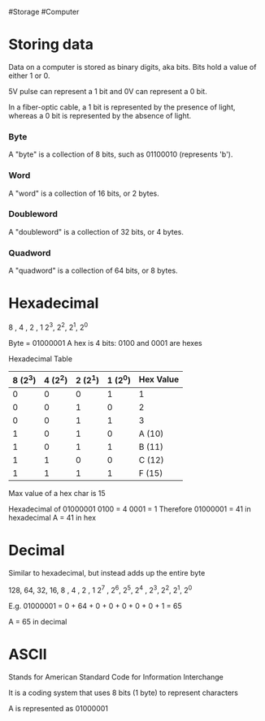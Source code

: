 #Storage #Computer 
# Storing data
Data on a computer is stored as binary digits, aka bits.
Bits hold a value of either 1 or 0.

5V pulse can represent a 1 bit and 0V can represent a 0 bit.

In a fiber-optic cable, a 1 bit is represented by the presence of light, whereas a 0 bit is represented by the absence of light.
### Byte
A "byte" is a collection of 8 bits, such as 01100010 (represents 'b').

### Word
A "word" is a collection of 16 bits, or 2 bytes.

### Doubleword
A "doubleword" is a collection of 32 bits, or 4 bytes.

### Quadword
A "quadword" is a collection of 64 bits, or 8 bytes.

# Hexadecimal

 8 , 4 , 2 , 1
2$^3$, 2$^2$, 2$^1$, 2$^0$

Byte = 01000001
A hex is 4 bits: 0100 and 0001 are hexes

Hexadecimal Table

| 8 (2$^3$) | 4 (2$^2$) | 2 (2$^1$) | 1 (2$^0$) | Hex Value |
| --------- | --------- | --------- | --------- | --------- |
| 0         | 0         | 0         | 1         | 1         |
| 0         | 0         | 1         | 0         | 2         |
| 0         | 0         | 1         | 1         | 3         |
| 1         | 0         | 1         | 0         | A (10)    |
| 1         | 0         | 1         | 1         | B (11)    |
| 1         | 1         | 0         | 0         | C (12)    |
| 1         | 1         | 1         | 1         | F (15)    |
Max value of a hex char is 15

Hexadecimal of 01000001
0100 = 4
0001 = 1
Therefore 01000001 = 41 in hexadecimal
A = 41 in hex

# Decimal
Similar to hexadecimal, but instead adds up the entire byte

128, 64, 32, 16, 8 , 4 , 2 , 1
 2$^7$ , 2$^6$, 2$^5$, 2$^4$ , 2$^3$, 2$^2$, 2$^1$, 2$^0$

E.g. 
01000001 = 0 + 64 + 0 + 0 + 0 + 0 + 0 + 1 = 65

A = 65 in decimal

# ASCII
Stands for American Standard Code for Information Interchange

It is a coding system that uses 8 bits (1 byte) to represent characters

A is represented as 01000001 
